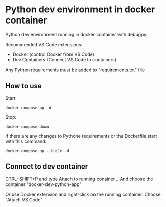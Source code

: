 # Python dev environment in docker container

Python dev environment running in docker container with debugpy.

Recommended VS Code extensions:

- Docker (control Docker from VS Code)
- Dev Containers (Connect VS Code to containers)

Any Python requirements must be added to "requirements.txt" file

## How to use

Start: 
```shell
docker-compose up -d
```
Stop:
```shell
docker-compose down
```

If there are any changes to Pythone requirements or the Dockerfile start with this command:
```shell
docker-compose up --build -d
```

## Connect to dev container

CTRL+SHIFT+P and type Attach to running conainer... 
And choose the container "docker-dev-python-app"

Or use Docker extension and right-click on the running container. Choose "Attach VS Code"




